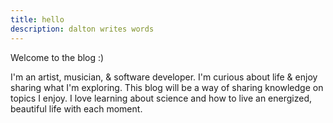 ```yaml
---
title: hello
description: dalton writes words
---
```


Welcome to the blog :)

I'm an artist, musician, & software developer. I'm curious about life & enjoy sharing what I'm exploring. This blog will be a way of sharing knowledge on topics I enjoy. I love learning about science and how to live an energized, beautiful life with each moment.
